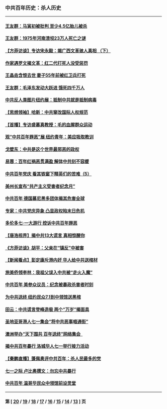 ### 中共百年历史：杀人历史
---
#### [王友群：马寅初被批判 至少4.5亿胎儿被杀](../../pages/nf1176106/n13260313.md?10150430) 
#### [王友群：1975年河南溃坝23万人死亡之谜](../../pages/nf1176106/n13231576.md?10150430) 
#### [【方菲访谈】专访宋永毅：揭广西文革骇人真相 （下）](../../pages/nf1176106/n13209074.md?10150430) 
#### [作家遇罗文揭文革：红二代打死人没受惩罚](../../pages/nf1176106/n13205254.md?10150430) 
#### [王晶垚含恨去世 妻子55年前被红卫兵打死](../../pages/nf1176106/n13203590.md?10150430) 
#### [王友群：毛泽东发动大跃进 饿死四千万人](../../pages/nf1176106/n13177158.md?10150430) 
#### [中共反人类图片纽约展：抵制中共就是抵制病毒](../../pages/nf1176106/n13115371.md?10150430) 
#### [【思想领袖】哈斯：中共窜改国际人权规范](../../pages/nf1176106/n13053647.md?10150430) 
#### [【首播】专访盛慕真教授：毛的血腥群众运动](../../pages/nf1176106/n13091782.md?10150430) 
#### [观“中共百年罪恶”展 纽约青年：美应吸取教训](../../pages/nf1176106/n13085246.md?10150430) 
#### [戈壁东：中共是这个世界最邪恶的政权](../../pages/nf1176106/n13085641.md?10150430) 
#### [易蓉：百年红祸恶贯满盈 解体中共刻不容缓](../../pages/nf1176106/n13084455.md?10150430) 
#### [中共百年党庆 看其铁窗下精英们的苦难（5）](../../pages/nf1176106/n13076766.md?10150430) 
#### [美州长宣布“共产主义受害者纪念月”](../../pages/nf1176106/n13074024.md?10150430) 
#### [中共百年 德国慕尼黑多团体揭其危害全球](../../pages/nf1176106/n13068873.md?10150430) 
#### [专家：中共党庆异象 凸显政权陷末日危机](../../pages/nf1176106/n13067084.md?10150430) 
#### [多伦多七·一大游行 控诉中共百年罪恶](../../pages/nf1176106/n13062043.md?10150430) 
#### [【唐浩视界】揭中共13大谎言 真相惊醒你](../../pages/nf1176106/n13065208.md?10150430) 
#### [《方菲访谈》胡平：父亲在“镇反”中被害](../../pages/nf1176106/n13064114.md?10150430) 
#### [【新闻看点】彭定康斥港内奸 华人给中共送棺材](../../pages/nf1176106/n13064230.md?10150430) 
#### [旅美侨领李林：我祖父误入中共被“走火入魔”](../../pages/nf1176106/n13062777.md?10150430) 
#### [中共百年 美参众议员：纪念被暴政杀害者时刻](../../pages/nf1176106/n13063735.md?10150430) 
#### [为中共送终 纽约民众7.1到中领馆送黑棺](../../pages/nf1176106/n13062573.md?10150430) 
#### [田云：中共谎言登峰造极 两个“万岁”揭面具](../../pages/nf1176106/n13062013.md?10150430) 
#### [圣地亚哥港人七一集会“将中共恶事唱通街”](../../pages/nf1176106/n13062681.md?10150430) 
#### [澳洲举办“天下围共 百年送终”网络集会  ](../../pages/nf1176106/n13054366.md?10150430) 
#### [揭中共百年暴行 洛城华人七一举行接力活动](../../pages/nf1176106/n13061979.md?10150430) 
#### [【秦鹏直播】蓬佩奥评中共百年：杀人民最多的党](../../pages/nf1176106/n13061736.md?10150430) 
#### [七一之际 卢比奥撰文：勿忘中共暴行](../../pages/nf1176106/n13061044.md?10150430) 
#### [中共百年 温哥华民众中领馆前设灵堂](../../pages/nf1176106/n13061399.md?10150430) 

---
#### 第 [ [20](./20.md?10150430) / [19](./19.md?10150430) / [18](./18.md?10150430) / [17](./17.md?10150430) / [16](./16.md?10150430) / [15](./15.md?10150430) / [14](./14.md?10150430) / [13](./13.md?10150430) ] 页
